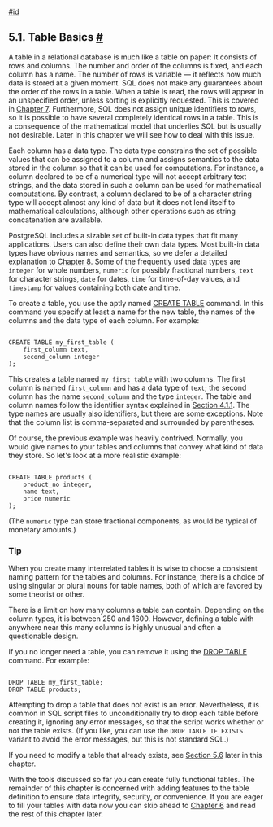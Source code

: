 [#id](#DDL-BASICS)

## 5.1. Table Basics [#](#DDL-BASICS)

A table in a relational database is much like a table on paper: It consists of rows and columns. The number and order of the columns is fixed, and each column has a name. The number of rows is variable — it reflects how much data is stored at a given moment. SQL does not make any guarantees about the order of the rows in a table. When a table is read, the rows will appear in an unspecified order, unless sorting is explicitly requested. This is covered in [Chapter 7](queries). Furthermore, SQL does not assign unique identifiers to rows, so it is possible to have several completely identical rows in a table. This is a consequence of the mathematical model that underlies SQL but is usually not desirable. Later in this chapter we will see how to deal with this issue.

Each column has a data type. The data type constrains the set of possible values that can be assigned to a column and assigns semantics to the data stored in the column so that it can be used for computations. For instance, a column declared to be of a numerical type will not accept arbitrary text strings, and the data stored in such a column can be used for mathematical computations. By contrast, a column declared to be of a character string type will accept almost any kind of data but it does not lend itself to mathematical calculations, although other operations such as string concatenation are available.

PostgreSQL includes a sizable set of built-in data types that fit many applications. Users can also define their own data types. Most built-in data types have obvious names and semantics, so we defer a detailed explanation to [Chapter 8](datatype). Some of the frequently used data types are `integer` for whole numbers, `numeric` for possibly fractional numbers, `text` for character strings, `date` for dates, `time` for time-of-day values, and `timestamp` for values containing both date and time.

To create a table, you use the aptly named [CREATE TABLE](sql-createtable) command. In this command you specify at least a name for the new table, the names of the columns and the data type of each column. For example:

```

CREATE TABLE my_first_table (
    first_column text,
    second_column integer
);
```

This creates a table named `my_first_table` with two columns. The first column is named `first_column` and has a data type of `text`; the second column has the name `second_column` and the type `integer`. The table and column names follow the identifier syntax explained in [Section 4.1.1](sql-syntax-lexical#SQL-SYNTAX-IDENTIFIERS). The type names are usually also identifiers, but there are some exceptions. Note that the column list is comma-separated and surrounded by parentheses.

Of course, the previous example was heavily contrived. Normally, you would give names to your tables and columns that convey what kind of data they store. So let's look at a more realistic example:

```

CREATE TABLE products (
    product_no integer,
    name text,
    price numeric
);
```

(The `numeric` type can store fractional components, as would be typical of monetary amounts.)

### Tip

When you create many interrelated tables it is wise to choose a consistent naming pattern for the tables and columns. For instance, there is a choice of using singular or plural nouns for table names, both of which are favored by some theorist or other.

There is a limit on how many columns a table can contain. Depending on the column types, it is between 250 and 1600. However, defining a table with anywhere near this many columns is highly unusual and often a questionable design.

If you no longer need a table, you can remove it using the [DROP TABLE](sql-droptable) command. For example:

```

DROP TABLE my_first_table;
DROP TABLE products;
```

Attempting to drop a table that does not exist is an error. Nevertheless, it is common in SQL script files to unconditionally try to drop each table before creating it, ignoring any error messages, so that the script works whether or not the table exists. (If you like, you can use the `DROP TABLE IF EXISTS` variant to avoid the error messages, but this is not standard SQL.)

If you need to modify a table that already exists, see [Section 5.6](ddl-alter) later in this chapter.

With the tools discussed so far you can create fully functional tables. The remainder of this chapter is concerned with adding features to the table definition to ensure data integrity, security, or convenience. If you are eager to fill your tables with data now you can skip ahead to [Chapter 6](dml) and read the rest of this chapter later.
